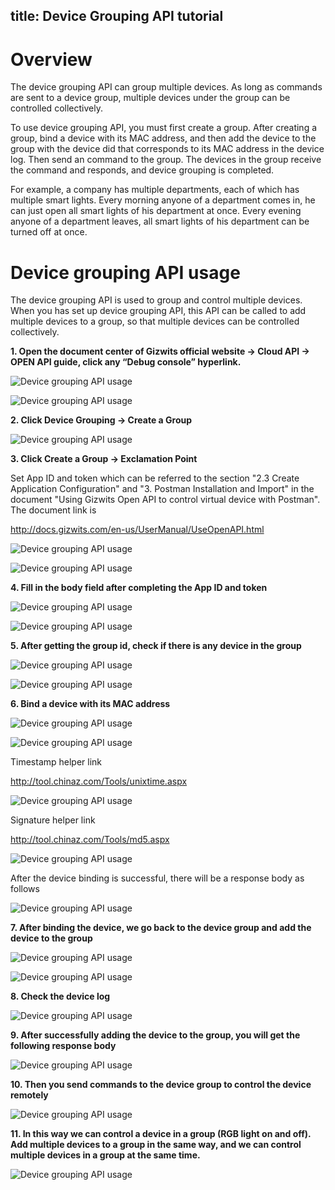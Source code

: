 title: Device Grouping API tutorial
---

# Overview
The device grouping API can group multiple devices. As long as commands are sent to a device group, multiple devices under the group can be controlled collectively.

To use device grouping API, you must first create a group. After creating a group, bind a device with its MAC address, and then add the device to the group with the device did that corresponds to its MAC address in the device log. Then send an command to the group. The devices in the group receive the command and responds, and device grouping is completed.

For example, a company has multiple departments, each of which has multiple smart lights. Every morning anyone of a department comes in, he can just open all smart lights of his department at once. Every evening anyone of a department leaves, all smart lights of his department can be turned off at once.

# Device grouping API usage

The device grouping API is used to group and control multiple devices. When you has set up device grouping API, this API can be called to add multiple devices to a group, so that multiple devices can be controlled collectively.

__1. Open the document center of Gizwits official website -> Cloud API -> OPEN API guide, click any “Debug console” hyperlink.__

![Device grouping API usage](../../../assets/en-us/UserManual/Dev_GroupAPI/11.png)

![Device grouping API usage](../../../assets/en-us/UserManual/Dev_GroupAPI/12.png)
 
__2. Click Device Grouping -> Create a Group__
 
![Device grouping API usage](../../../assets/en-us/UserManual/Dev_GroupAPI/13.png)

__3. Click Create a Group -> Exclamation Point__

Set App ID and token which can be referred to the section "2.3 Create Application Configuration" and "3. Postman Installation and Import" in the document "Using Gizwits Open API to control virtual device with Postman". The document link is 

http://docs.gizwits.com/en-us/UserManual/UseOpenAPI.html

![Device grouping API usage](../../../assets/en-us/UserManual/Dev_GroupAPI/14.png)

![Device grouping API usage](../../../assets/en-us/UserManual/Dev_GroupAPI/15.png)
 
 
__4. Fill in the body field after completing the App ID and token__

![Device grouping API usage](../../../assets/en-us/UserManual/Dev_GroupAPI/16.png)

![Device grouping API usage](../../../assets/en-us/UserManual/Dev_GroupAPI/17.png)
 
 
__5. After getting the group id, check if there is any device in the group__

![Device grouping API usage](../../../assets/en-us/UserManual/Dev_GroupAPI/18.png)

![Device grouping API usage](../../../assets/en-us/UserManual/Dev_GroupAPI/19.png)
 
__6. Bind a device with its MAC address__

![Device grouping API usage](../../../assets/en-us/UserManual/Dev_GroupAPI/20.png)

![Device grouping API usage](../../../assets/en-us/UserManual/Dev_GroupAPI/21.png)
 
Timestamp helper link

http://tool.chinaz.com/Tools/unixtime.aspx

![Device grouping API usage](../../../assets/en-us/UserManual/Dev_GroupAPI/22.png)
 
Signature helper link

http://tool.chinaz.com/Tools/md5.aspx

![Device grouping API usage](../../../assets/en-us/UserManual/Dev_GroupAPI/23.png)
 
After the device binding is successful, there will be a response body as follows 

![Device grouping API usage](../../../assets/en-us/UserManual/Dev_GroupAPI/24.png)
 
__7. After binding the device, we go back to the device group and add the device to the group__

![Device grouping API usage](../../../assets/en-us/UserManual/Dev_GroupAPI/25.png)

![Device grouping API usage](../../../assets/en-us/UserManual/Dev_GroupAPI/26.png)
 
__8. Check the device log__

![Device grouping API usage](../../../assets/en-us/UserManual/Dev_GroupAPI/27.png)
 
__9. After successfully adding the device to the group, you will get the following response body__

![Device grouping API usage](../../../assets/en-us/UserManual/Dev_GroupAPI/28.png)
 
__10. Then you send commands to the device group to control the device remotely__

![Device grouping API usage](../../../assets/en-us/UserManual/Dev_GroupAPI/29.png)
 
__11. In this way we can control a device in a group (RGB light on and off). Add multiple devices to a group in the same way, and we can control multiple devices in a group at the same time.__

![Device grouping API usage](../../../assets/en-us/UserManual/Dev_GroupAPI/30.png)
 

